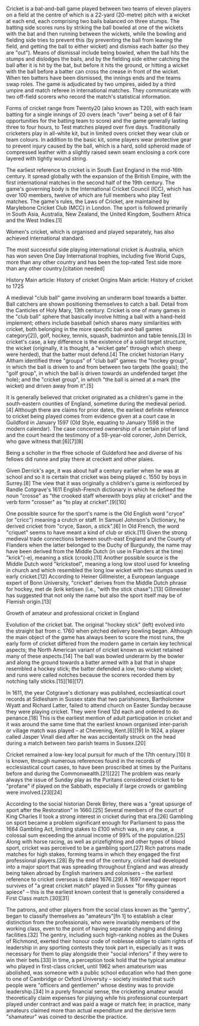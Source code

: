 Cricket is a bat-and-ball game played between two teams of eleven players on a field at the centre of which is a 22-yard (20-metre) pitch with a wicket at each end, each comprising two bails balanced on three stumps. The batting side scores runs by striking the ball bowled at one of the wickets with the bat and then running between the wickets, while the bowling and fielding side tries to prevent this (by preventing the ball from leaving the field, and getting the ball to either wicket) and dismiss each batter (so they are "out"). Means of dismissal include being bowled, when the ball hits the stumps and dislodges the bails, and by the fielding side either catching the ball after it is hit by the bat, but before it hits the ground, or hitting a wicket with the ball before a batter can cross the crease in front of the wicket. When ten batters have been dismissed, the innings ends and the teams swap roles. The game is adjudicated by two umpires, aided by a third umpire and match referee in international matches. They communicate with two off-field scorers who record the match's statistical information.

Forms of cricket range from Twenty20 (also known as T20), with each team batting for a single innings of 20 overs (each "over" being a set of 6 fair opportunities for the batting team to score) and the game generally lasting three to four hours, to Test matches played over five days. Traditionally cricketers play in all-white kit, but in limited overs cricket they wear club or team colours. In addition to the basic kit, some players wear protective gear to prevent injury caused by the ball, which is a hard, solid spheroid made of compressed leather with a slightly raised sewn seam enclosing a cork core layered with tightly wound string.

The earliest reference to cricket is in South East England in the mid-16th century. It spread globally with the expansion of the British Empire, with the first international matches in the second half of the 19th century. The game's governing body is the International Cricket Council (ICC), which has over 100 members, twelve of which are full members who play Test matches. The game's rules, the Laws of Cricket, are maintained by Marylebone Cricket Club (MCC) in London. The sport is followed primarily in South Asia, Australia, New Zealand, the United Kingdom, Southern Africa and the West Indies.[1]

Women's cricket, which is organised and played separately, has also achieved international standard.

The most successful side playing international cricket is Australia, which has won seven One Day International trophies, including five World Cups, more than any other country and has been the top-rated Test side more than any other country.[citation needed]

History
Main article: History of cricket
Origins
Main article: History of cricket to 1725

A medieval "club ball" game involving an underarm bowl towards a batter. Ball catchers are shown positioning themselves to catch a ball. Detail from the Canticles of Holy Mary, 13th century.
Cricket is one of many games in the "club ball" sphere that basically involve hitting a ball with a hand-held implement; others include baseball (which shares many similarities with cricket, both belonging in the more specific bat-and-ball games category[2]), golf, hockey, tennis, squash, badminton and table tennis.[3] In cricket's case, a key difference is the existence of a solid target structure, the wicket (originally, it is thought, a "wicket gate" through which sheep were herded), that the batter must defend.[4] The cricket historian Harry Altham identified three "groups" of "club ball" games: the "hockey group", in which the ball is driven to and from between two targets (the goals); the "golf group", in which the ball is driven towards an undefended target (the hole); and the "cricket group", in which "the ball is aimed at a mark (the wicket) and driven away from it".[5]

It is generally believed that cricket originated as a children's game in the south-eastern counties of England, sometime during the medieval period.[4] Although there are claims for prior dates, the earliest definite reference to cricket being played comes from evidence given at a court case in Guildford in January 1597 (Old Style, equating to January 1598 in the modern calendar). The case concerned ownership of a certain plot of land and the court heard the testimony of a 59-year-old coroner, John Derrick, who gave witness that:[6][7][8]

Being a scholler in the ffree schoole of Guldeford hee and diverse of his fellows did runne and play there at creckett and other plaies.

Given Derrick's age, it was about half a century earlier when he was at school and so it is certain that cricket was being played c. 1550 by boys in Surrey.[8] The view that it was originally a children's game is reinforced by Randle Cotgrave's 1611 English-French dictionary in which he defined the noun "crosse" as "the crooked staff wherewith boys play at cricket" and the verb form "crosser" as "to play at cricket".[9][10]

One possible source for the sport's name is the Old English word "cryce" (or "cricc") meaning a crutch or staff. In Samuel Johnson's Dictionary, he derived cricket from "cryce, Saxon, a stick".[6] In Old French, the word "criquet" seems to have meant a kind of club or stick.[11] Given the strong medieval trade connections between south-east England and the County of Flanders when the latter belonged to the Duchy of Burgundy, the name may have been derived from the Middle Dutch (in use in Flanders at the time) "krick"(-e), meaning a stick (crook).[11] Another possible source is the Middle Dutch word "krickstoel", meaning a long low stool used for kneeling in church and which resembled the long low wicket with two stumps used in early cricket.[12] According to Heiner Gillmeister, a European language expert of Bonn University, "cricket" derives from the Middle Dutch phrase for hockey, met de (krik ket)sen (i.e., "with the stick chase").[13] Gillmeister has suggested that not only the name but also the sport itself may be of Flemish origin.[13]

Growth of amateur and professional cricket in England

Evolution of the cricket bat. The original "hockey stick" (left) evolved into the straight bat from c. 1760 when pitched delivery bowling began.
Although the main object of the game has always been to score the most runs, the early form of cricket differed from the modern game in certain key technical aspects; the North American variant of cricket known as wicket retained many of these aspects.[14] The ball was bowled underarm by the bowler and along the ground towards a batter armed with a bat that in shape resembled a hockey stick; the batter defended a low, two-stump wicket; and runs were called notches because the scorers recorded them by notching tally sticks.[15][16][17]

In 1611, the year Cotgrave's dictionary was published, ecclesiastical court records at Sidlesham in Sussex state that two parishioners, Bartholomew Wyatt and Richard Latter, failed to attend church on Easter Sunday because they were playing cricket. They were fined 12d each and ordered to do penance.[18] This is the earliest mention of adult participation in cricket and it was around the same time that the earliest known organised inter-parish or village match was played – at Chevening, Kent.[6][19] In 1624, a player called Jasper Vinall died after he was accidentally struck on the head during a match between two parish teams in Sussex.[20]

Cricket remained a low-key local pursuit for much of the 17th century.[10] It is known, through numerous references found in the records of ecclesiastical court cases, to have been proscribed at times by the Puritans before and during the Commonwealth.[21][22] The problem was nearly always the issue of Sunday play as the Puritans considered cricket to be "profane" if played on the Sabbath, especially if large crowds or gambling were involved.[23][24]

According to the social historian Derek Birley, there was a "great upsurge of sport after the Restoration" in 1660.[25] Several members of the court of King Charles II took a strong interest in cricket during that era.[26] Gambling on sport became a problem significant enough for Parliament to pass the 1664 Gambling Act, limiting stakes to £100 which was, in any case, a colossal sum exceeding the annual income of 99% of the population.[25] Along with horse racing, as well as prizefighting and other types of blood sport, cricket was perceived to be a gambling sport.[27] Rich patrons made matches for high stakes, forming teams in which they engaged the first professional players.[28] By the end of the century, cricket had developed into a major sport that was spreading throughout England and was already being taken abroad by English mariners and colonisers – the earliest reference to cricket overseas is dated 1676.[29] A 1697 newspaper report survives of "a great cricket match" played in Sussex "for fifty guineas apiece" – this is the earliest known contest that is generally considered a First Class match.[30][31]

The patrons, and other players from the social class known as the "gentry", began to classify themselves as "amateurs"[fn 1] to establish a clear distinction from the professionals, who were invariably members of the working class, even to the point of having separate changing and dining facilities.[32] The gentry, including such high-ranking nobles as the Dukes of Richmond, exerted their honour code of noblesse oblige to claim rights of leadership in any sporting contests they took part in, especially as it was necessary for them to play alongside their "social inferiors" if they were to win their bets.[33] In time, a perception took hold that the typical amateur who played in first-class cricket, until 1962 when amateurism was abolished, was someone with a public school education who had then gone to one of Cambridge or Oxford University – society insisted that such people were "officers and gentlemen" whose destiny was to provide leadership.[34] In a purely financial sense, the cricketing amateur would theoretically claim expenses for playing while his professional counterpart played under contract and was paid a wage or match fee; in practice, many amateurs claimed more than actual expenditure and the derisive term "shamateur" was coined to describe the practice.
